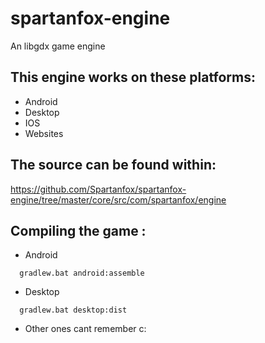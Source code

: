 # spartanfox-engine
  An libgdx game engine

## This engine works on these platforms:

* Android
* Desktop
* IOS
* Websites

## The source can be found within:

https://github.com/Spartanfox/spartanfox-engine/tree/master/core/src/com/spartanfox/engine

## Compiling the game :

* Android
```
  gradlew.bat android:assemble
```

* Desktop
```
  gradlew.bat desktop:dist
```

* Other ones cant remember c:
